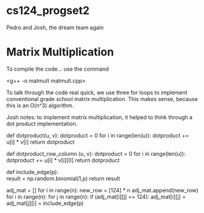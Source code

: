 # cs124_progset2
Pedro and Josh, the dream team again

# Matrix Multiplication
To compile the code... use the command

<g++ -o matmult matmult.cpp>

To talk through the code real quick, we use three for
loops to implement conventional grade school matrix
multiplication. This makes sense, because this is an
O(n^3) algorithm. 

Josh notes: to implement matrix multiplication, it helped
to think through a dot product implementation. 

def dotproduct(u, v):
    dotproduct = 0
    for i in range(len(u)):
        dotproduct += u[i] * v[i]
    return dotproduct
        
def dotproduct_row_column (u, v):
    dotproduct = 0
    for i in range(len(u)):
        dotproduct += u[i] * v[i][0]
    return dotproduct

def include_edge(p):     
    result = np.random.binomial(1,p)
    return result


adj_mat = []
for i in range(n):
    new_row = [124] * n
    adj_mat.append(new_row)
for i in range(n):
    for j in range(n):
        if (adj_mat[i][j] == 124):
            adj_mat[i][j] = adj_mat[j][i] = include_edge(p)